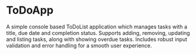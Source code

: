 # ToDoApp
A simple console based ToDoList application which manages tasks with a title, due date and completion status. Supports adding, removing, updating and listing tasks, along with showing overdue tasks. Includes robust input validation and error handling for a smooth user experience.
